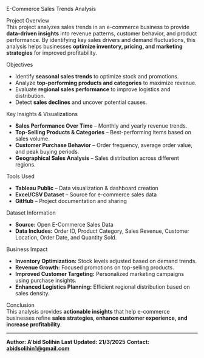 E-Commerce Sales Trends Analysis  

Project Overview  
This project analyzes sales trends in an e-commerce business to provide **data-driven insights** into revenue patterns, customer behavior, and product performance. By identifying key sales drivers and demand fluctuations, this analysis helps businesses **optimize inventory, pricing, and marketing strategies** for improved profitability.  

 Objectives  
- Identify **seasonal sales trends** to optimize stock and promotions.  
- Analyze **top-performing products and categories** to maximize revenue.  
- Evaluate **regional sales performance** to improve logistics and distribution.  
- Detect **sales declines** and uncover potential causes.  

Key Insights & Visualizations  
- **Sales Performance Over Time** – Monthly and yearly revenue trends.  
- **Top-Selling Products & Categories** – Best-performing items based on sales volume.  
- **Customer Purchase Behavior** – Order frequency, average order value, and peak buying periods.  
- **Geographical Sales Analysis** – Sales distribution across different regions.  

Tools Used  
- **Tableau Public** – Data visualization & dashboard creation  
- **Excel/CSV Dataset** – Source for e-commerce sales data  
- **GitHub** – Project documentation and sharing  


Dataset Information  
- **Source:** Open E-Commerce Sales Data  
- **Data Includes:** Order ID, Product Category, Sales Revenue, Customer Location, Order Date, and Quantity Sold.  

Business Impact  
- **Inventory Optimization:** Stock levels adjusted based on demand trends.  
- **Revenue Growth:** Focused promotions on top-selling products.  
- **Improved Customer Targeting:** Personalized marketing campaigns using purchase insights.  
- **Enhanced Logistics Planning:** Efficient regional distribution based on sales density.  

Conclusion  
This analysis provides **actionable insights** that help e-commerce businesses refine **sales strategies, enhance customer experience, and increase profitability**.  

---

**Author: A'bid Solihin**
**Last Updated: 21/3/2025**
**Contact: abidsolihin1@gmail.com** 

